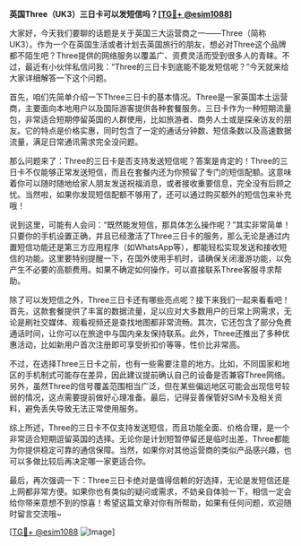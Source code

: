 **英国Three（UK3）三日卡可以发短信吗？[[TG💪+ @esim1088](https://t.me/s/esim1088)]**

大家好，今天我们要聊的话题是关于英国三大运营商之一——Three（简称UK3）。作为一个在英国生活或者计划去英国旅行的朋友，想必对Three这个品牌都不陌生吧？Three提供的网络服务以覆盖广、资费灵活而受到很多人的青睐。不过，最近有小伙伴私信问我：“Three的三日卡到底能不能发短信呢？”今天就来给大家详细解答一下这个问题。

首先，咱们先简单介绍一下Three三日卡的基本情况。Three是一家英国本土运营商，主要面向本地用户以及国际游客提供各种套餐服务。三日卡作为一种短期流量包，非常适合短期停留英国的人群使用，比如旅游者、商务人士或是探亲访友的朋友。它的特点是价格实惠，同时包含了一定的通话分钟数、短信条数以及高速数据流量，满足日常通讯需求完全没问题。

那么问题来了：Three的三日卡是否支持发送短信呢？答案是肯定的！Three的三日卡不仅能够正常发送短信，而且在套餐内还为你预留了专门的短信配额。这意味着你可以随时随地给家人朋友发送祝福消息，或者接收重要信息，完全没有后顾之忧。当然啦，如果你发现短信配额不够用了，还可以通过购买额外的短信包来补充哦！

说到这里，可能有人会问：“既然能发短信，那具体怎么操作呢？”其实非常简单！只要你的手机设置正确，并且已经激活了Three三日卡的服务，那么无论是通过内置短信功能还是第三方应用程序（如WhatsApp等），都能轻松实现发送和接收短信的功能。这里要特别提醒一下，在国外使用手机时，请确保关闭漫游功能，以免产生不必要的高额费用。如果不确定如何操作，可以直接联系Three客服寻求帮助。

除了可以发短信之外，Three三日卡还有哪些亮点呢？接下来我们一起来看看吧！首先，这款套餐提供了丰富的数据流量，足以应对大多数用户的日常上网需求，无论是刷社交媒体、观看视频还是查找地图都非常流畅。其次，它还包含了部分免费通话时间，让你可以在旅途中与国内亲友保持联系。此外，Three还推出了多种优惠活动，比如新用户首次注册即可享受折扣价等等，性价比非常高。

不过，在选择Three三日卡之前，也有一些需要注意的地方。比如，不同国家和地区的手机制式可能存在差异，因此建议提前确认自己的设备是否兼容Three网络。另外，虽然Three的信号覆盖范围相当广泛，但在某些偏远地区可能会出现信号较弱的情况，这点需要提前做好心理准备。最后，记得妥善保管好SIM卡及相关资料，避免丢失导致无法正常使用服务。

综上所述，Three的三日卡不仅支持发送短信，而且功能全面、价格合理，是一个非常适合短期逗留英国的选择。无论你是计划短暂停留还是临时出差，Three都能为你提供稳定可靠的通信保障。当然，如果你对其他运营商的类似产品感兴趣，也可以多做比较后再决定哪一家更适合你。

最后，再次强调一下：Three三日卡绝对是值得信赖的好选择，无论是发短信还是上网都非常方便。如果你也有类似的疑问或需求，不妨亲自体验一下，相信一定会给你带来意想不到的惊喜！希望这篇文章对你有所帮助，如果有任何问题，欢迎随时留言交流哦~

[[TG💪+ @esim1088](https://t.me/s/esim1088) ![Image](https://i.postimg.cc/4NQfJmqS/Snipaste-2025-05-13-00-14-12.png)]